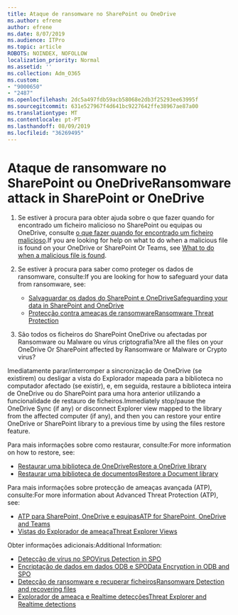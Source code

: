 ```yaml
---
title: Ataque de ransomware no SharePoint ou OneDrive
ms.author: efrene
author: efrene
ms.date: 8/07/2019
ms.audience: ITPro
ms.topic: article
ROBOTS: NOINDEX, NOFOLLOW
localization_priority: Normal
ms.assetid: ''
ms.collection: Adm_O365
ms.custom:
- "9000650"
- "2487"
ms.openlocfilehash: 2dc5a497fdb59acb58068e2db3f25293ee63995f
ms.sourcegitcommit: 631e527967f4d641bc9227642ffe38967ae87a00
ms.translationtype: MT
ms.contentlocale: pt-PT
ms.lasthandoff: 08/09/2019
ms.locfileid: "36269495"
---
```

# <a name="ransomware-attack-in-sharepoint-or-onedrive"></a><span data-ttu-id="f535f-102">Ataque de ransomware no SharePoint ou OneDrive</span><span class="sxs-lookup"><span data-stu-id="f535f-102">Ransomware attack in SharePoint or OneDrive</span></span>

1.  <span data-ttu-id="f535f-103">Se estiver à procura para obter ajuda sobre o que fazer quando for encontrado um ficheiro malicioso no SharePoint ou equipas ou OneDrive, consulte [o que fazer quando for encontrado um ficheiro malicioso](https://support.office.com/en-ie/article/what-to-do-when-a-malicious-file-is-found-in-sharepoint-online-onedrive-or-microsoft-teams-01e902ad-a903-4e0f-b093-1e1ac0c37ad2).</span><span class="sxs-lookup"><span data-stu-id="f535f-103">If you are looking for help on what to do when a malicious file is found on your OneDrive or SharePoint Or Teams, see [What to do when a malicious file is found](https://support.office.com/en-ie/article/what-to-do-when-a-malicious-file-is-found-in-sharepoint-online-onedrive-or-microsoft-teams-01e902ad-a903-4e0f-b093-1e1ac0c37ad2).</span></span>
2. <span data-ttu-id="f535f-104">Se estiver à procura para saber como proteger os dados de ransomware, consulte:</span><span class="sxs-lookup"><span data-stu-id="f535f-104">If you are looking for how to safeguard your data from ransomware, see:</span></span>
    - [<span data-ttu-id="f535f-105">Salvaguardar os dados do SharePoint e OneDrive</span><span class="sxs-lookup"><span data-stu-id="f535f-105">Safeguarding your data in SharePoint and OneDrive</span></span>](https://docs.microsoft.com/sharepoint/safeguarding-your-data) 
    - [<span data-ttu-id="f535f-106">Protecção contra ameaças de ransomware</span><span class="sxs-lookup"><span data-stu-id="f535f-106">Ransomware Threat Protection</span></span>](https://docs.microsoft.com/windows/security/threat-protection/intelligence/ransomware-malware)    

3.  <span data-ttu-id="f535f-107">São todos os ficheiros do SharePoint OneDrive ou afectadas por Ransomware ou Malware ou vírus criptografia?</span><span class="sxs-lookup"><span data-stu-id="f535f-107">Are all the files on your OneDrive Or SharePoint affected by Ransomware or Malware or Crypto virus?</span></span> 

<span data-ttu-id="f535f-108">Imediatamente parar/interromper a sincronização de OneDrive (se existirem) ou desligar a vista do Explorador mapeada para a biblioteca no computador afectado (se existir), e, em seguida, restaure a biblioteca inteira de OneDrive ou do SharePoint para uma hora anterior utilizando a funcionalidade de restauro de ficheiros.</span><span class="sxs-lookup"><span data-stu-id="f535f-108">Immediately stop/pause the OneDrive Sync (if any) or disconnect Explorer view mapped to the library from the affected computer (if any), and then you can restore your entire OneDrive or SharePoint library to a previous time by using the files restore feature.</span></span> 

<span data-ttu-id="f535f-109">Para mais informações sobre como restaurar, consulte:</span><span class="sxs-lookup"><span data-stu-id="f535f-109">For more information on how to restore, see:</span></span>

- [<span data-ttu-id="f535f-110">Restaurar uma biblioteca de OneDrive</span><span class="sxs-lookup"><span data-stu-id="f535f-110">Restore a OneDrive library</span></span>](https://support.office.com/article/restore-your-onedrive-fa231298-759d-41cf-bcd0-25ac53eb8a150)
- [<span data-ttu-id="f535f-111">Restaurar uma biblioteca de documentos</span><span class="sxs-lookup"><span data-stu-id="f535f-111">Restore a Document library</span></span>](https://support.office.com/article/restore-a-document-library-317791c3-8bd0-4dfd-8254-3ca90883d39a?ui=en-US&rs=en-US&ad=US)

<span data-ttu-id="f535f-112">Para mais informações sobre protecção de ameaças avançada (ATP), consulte:</span><span class="sxs-lookup"><span data-stu-id="f535f-112">For more information about Advanced Threat Protection (ATP), see:</span></span>
- [<span data-ttu-id="f535f-113">ATP para SharePoint, OneDrive e equipas</span><span class="sxs-lookup"><span data-stu-id="f535f-113">ATP for SharePoint, OneDrive and Teams</span></span>](https://docs.microsoft.com/en-us/office365/securitycompliance/atp-for-spo-odb-and-teams)
- [<span data-ttu-id="f535f-114">Vistas do Explorador de ameaça</span><span class="sxs-lookup"><span data-stu-id="f535f-114">Threat Explorer Views</span></span>](https://docs.microsoft.com/en-us/office365/securitycompliance/threat-explorer-views)

<span data-ttu-id="f535f-115">Obter informações adicionais:</span><span class="sxs-lookup"><span data-stu-id="f535f-115">Additional Information:</span></span>

- [<span data-ttu-id="f535f-116">Detecção de vírus no SPO</span><span class="sxs-lookup"><span data-stu-id="f535f-116">Virus Detection in SPO</span></span>](https://docs.microsoft.com/en-us/office365/securitycompliance/virus-detection-in-spo)</br>
- [<span data-ttu-id="f535f-117">Encriptação de dados em dados ODB e SPO</span><span class="sxs-lookup"><span data-stu-id="f535f-117">Data Encryption in ODB and SPO</span></span>](https://docs.microsoft.com/en-us/office365/securitycompliance/data-encryption-in-odb-and-spo)</br>
- [<span data-ttu-id="f535f-118">Detecção de ransomware e recuperar ficheiros</span><span class="sxs-lookup"><span data-stu-id="f535f-118">Ransomware Detection and recovering files</span></span>](https://support.office.com/article/Ransomware-detection-and-recovering-your-files-0d90ec50-6bfd-40f4-acc7-b8c12c73637f)</br>
- [<span data-ttu-id="f535f-119">Explorador de ameaça e Realtime detecções</span><span class="sxs-lookup"><span data-stu-id="f535f-119">Threat Explorer and Realtime detections</span></span>](https://docs.microsoft.com/en-us/office365/securitycompliance/threat-explorer-views)